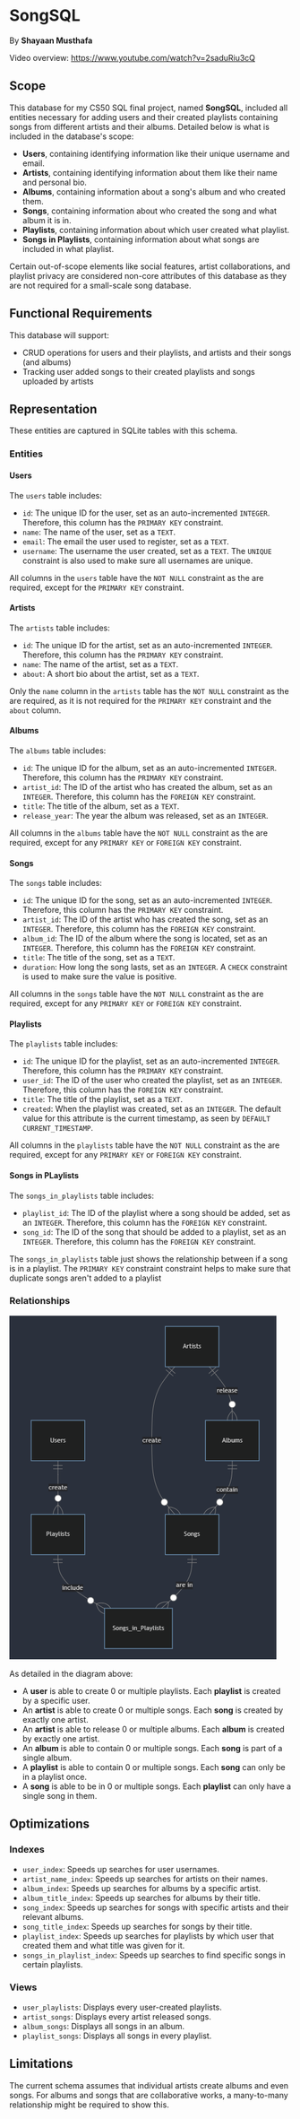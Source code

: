 # SongSQL

By **Shayaan Musthafa**

Video overview: https://www.youtube.com/watch?v=2saduRiu3cQ

## Scope

This database for my CS50 SQL final project, named **SongSQL**, included all entities necessary for adding users and their created playlists containing songs from different artists and their albums. Detailed below is what is included in the database's scope:

* **Users**, containing identifying information like their unique username and email.
* **Artists**, containing identifying information about them like their name and personal bio.
* **Albums**, containing information about a song's album and who created them.
* **Songs**, containing information about who created the song and what album it is in.
* **Playlists**, containing information about which user created what playlist.
* **Songs in Playlists**, containing information about what songs are included in what playlist.

Certain out-of-scope elements like social features, artist collaborations, and playlist privacy are considered non-core attributes of this database as they are not required for a small-scale song database.

## Functional Requirements

This database will support:

* CRUD operations for users and their playlists, and artists and their songs (and albums)
* Tracking user added songs to their created playlists and songs uploaded by artists

## Representation

These entities are captured in SQLite tables with this schema.

### Entities

#### Users

The `users` table includes:

* `id`: The unique ID for the user, set as an auto-incremented `INTEGER`. Therefore, this column has the `PRIMARY KEY` constraint.
* `name`: The name of the user, set as a `TEXT`.
* `email`: The email the user used to register, set as a `TEXT`.
* `username`: The username the user created, set as a `TEXT`. The `UNIQUE` constraint is also used to make sure all usernames are unique.

All columns in the `users` table have the `NOT NULL` constraint as the are required, except for the `PRIMARY KEY` constraint.

#### Artists

The `artists` table includes:

* `id`: The unique ID for the artist, set as an auto-incremented `INTEGER`. Therefore, this column has the `PRIMARY KEY` constraint.
* `name`: The name of the artist, set as a `TEXT`.
* `about`: A short bio about the artist, set as a `TEXT`.

Only the `name` column in the `artists` table has the `NOT NULL` constraint as the are required, as it is not required for the `PRIMARY KEY` constraint and the `about` column.

#### Albums

The `albums` table includes:

* `id`: The unique ID for the album, set as an auto-incremented `INTEGER`. Therefore, this column has the `PRIMARY KEY` constraint.
* `artist_id`: The ID of the artist who has created the album, set as an `INTEGER`. Therefore, this column has the `FOREIGN KEY` constraint.
* `title`: The title of the album, set as a `TEXT`.
* `release_year`: The year the album was released, set as an `INTEGER`.

All columns in the `albums` table have the `NOT NULL` constraint as the are required, except for any `PRIMARY KEY` or `FOREIGN KEY` constraint.

#### Songs

The `songs` table includes:

* `id`: The unique ID for the song, set as an auto-incremented `INTEGER`. Therefore, this column has the `PRIMARY KEY` constraint.
* `artist_id`: The ID of the artist who has created the song, set as an `INTEGER`. Therefore, this column has the `FOREIGN KEY` constraint.
* `album_id`: The ID of the album where the song is located, set as an `INTEGER`. Therefore, this column has the `FOREIGN KEY` constraint.
* `title`: The title of the song, set as a `TEXT`.
* `duration`: How long the song lasts, set as an `INTEGER`. A `CHECK` constraint is used to make sure the value is positive.

All columns in the `songs` table have the `NOT NULL` constraint as the are required, except for any `PRIMARY KEY` or `FOREIGN KEY` constraint.

#### Playlists

The `playlists` table includes:

* `id`: The unique ID for the playlist, set as an auto-incremented `INTEGER`. Therefore, this column has the `PRIMARY KEY` constraint.
* `user_id`: The ID of the user who created the playlist, set as an `INTEGER`. Therefore, this column has the `FOREIGN KEY` constraint.
* `title`: The title of the playlist, set as a `TEXT`.
* `created`: When the playlist was created, set as an `INTEGER`. The default value for this attribute is the current timestamp, as seen by `DEFAULT CURRENT_TIMESTAMP`.

All columns in the `playlists` table have the `NOT NULL` constraint as the are required, except for any `PRIMARY KEY` or `FOREIGN KEY` constraint.

#### Songs in PLaylists

The `songs_in_playlists` table includes:

* `playlist_id`: The ID of the playlist where a song should be added, set as an `INTEGER`. Therefore, this column has the `FOREIGN KEY` constraint.
* `song_id`: The ID of the song that should be added to a playlist, set as an `INTEGER`. Therefore, this column has the `FOREIGN KEY` constraint.

The `songs_in_playlists` table just shows the relationship between if a song is in a playlist. The `PRIMARY KEY` constraint constraint helps to make sure that duplicate songs aren't added to a playlist

### Relationships

![ER Diagram](diagram.png)

As detailed in the diagram above:

* A **user** is able to create 0 or multiple playlists. Each **playlist** is created by a specific user.
* An **artist** is able to create 0 or multiple songs. Each **song** is created by exactly one artist.
* An **artist** is able to release 0 or multiple albums. Each **album** is created by exactly one artist.
* An **album** is able to contain 0 or multiple songs. Each **song** is part of a single album.
* A **playlist** is able to contain 0 or multiple songs. Each **song** can only be in a playlist once.
* A **song** is able to be in 0 or multiple songs. Each **playlist** can only have a single song in them.

## Optimizations

### Indexes

* `user_index`: Speeds up searches for user usernames.
* `artist_name_index`: Speeds up searches for artists on their names.
* `album_index`: Speeds up searches for albums by a specific artist.
* `album_title_index`: Speeds up searches for albums by their title.
* `song_index`: Speeds up searches for songs with specific artists and their relevant albums.
* `song_title_index`: Speeds up searches for songs by their title.
* `playlist_index`: Speeds up searches for playlists by which user that created them and what title was given for it.
* `songs_in_playlist_index`: Speeds up searches to find specific songs in certain playlists.

### Views

* `user_playlists`: Displays every user-created playlists.
* `artist_songs`: Displays every artist released songs.
* `album_songs`: Displays all songs in an album.
* `playlist_songs`: Displays all songs in every playlist.

## Limitations

The current schema assumes that individual artists create albums and even songs. For albums and songs that are collaborative works, a many-to-many relationship might be required to show this.
